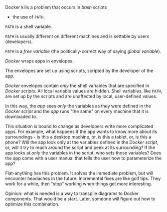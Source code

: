 Docker kills a problem that occurs in *bash* scripts
- the use of `PATH`.

`PATH` is a shell variable.

`PATH` is usually different on different machines and is settable by users (developers).

`PATH` is a *free variable* (the politically-correct way of saying *global variable*).

*Docker* wraps apps in envelopes.  

The envelopes are set up using scripts, scripted by the developer of the app.

*Docker* envelopes contain *only* the shell variables that are specified in *Docker scripts*.  All local variable values are hidden.  Shell variables, like `PATH`, are set up by the scripts and are unaffected by local, user-defined values.

In this way, the *app* sees *only* the variables as they were defined in the *Docker script* and the *app* runs "the same" on every machine that it is downloaded to.

This situation is bound to change as developers write more complicated apps.  For example, what happens if the app wants to know more about its surroundings - is this a desktop machine, or, is this a tablet, or, is this a phone?  Will the app look only at the variables defined in the *Docker script*, or, will it try to reach around the script and peek at its surrounding?  If the app looks at *only* the variables in the script, who sets those variables?  Does the app come with a user manual that tells the user how to parameterize the app?

Flat-anything has this problem.  It solves the immediate problem, but will encounter headaches in the future.  Incremental fixes are like golf tips.  They work for a while, then "stop" working when things get more interesting.

Opinion: what is needed is a way to transpile diagrams to Docker components.  That would be a start.  Later, someone will figure out how to optimize this combination.